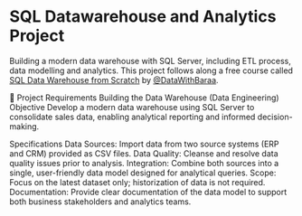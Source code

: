 # SQL Datawarehouse and Analytics Project
Building a modern data warehouse with SQL Server, including ETL process, data modelling and analytics. This project follows along a free course called [SQL Data Warehouse from Scratch](https://www.youtube.com/watch?v=9GVqKuTVANE&list=PL2JvDCNtgOd9VnbPERPM7uu2C8MhFfEDg) by [@DataWithBaraa](https://github.com/DataWithBaraa). 

🚀 Project Requirements
Building the Data Warehouse (Data Engineering)
Objective
Develop a modern data warehouse using SQL Server to consolidate sales data, enabling analytical reporting and informed decision-making.

Specifications
Data Sources: Import data from two source systems (ERP and CRM) provided as CSV files.
Data Quality: Cleanse and resolve data quality issues prior to analysis.
Integration: Combine both sources into a single, user-friendly data model designed for analytical queries.
Scope: Focus on the latest dataset only; historization of data is not required.
Documentation: Provide clear documentation of the data model to support both business stakeholders and analytics teams.
